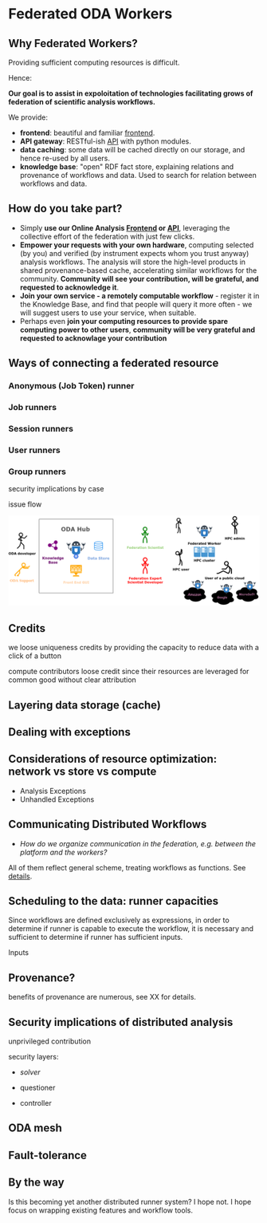 # Federated ODA Workers

## Why Federated Workers?

Providing sufficient computing resources is difficult.

Hence:

**Our goal is to assist in expoloitation of technologies facilitating grows of federation of scientific analysis workflows.**

We provide:

* **frontend**: beautiful and familiar [frontend](https://www.astro.unige.ch/cdci/astrooda_/).
* **API gateway**: RESTful-ish [API](https://github.com/cdcihub/oda_api_benchmark/) with python modules.
* **data caching**: some data will be cached directly on our storage, and hence re-used by all users.
* **knowledge base**: "open" RDF fact store, explaining relations and provenance of workflows and data. Used to search for relation between workflows and data.

## How do you take part?

* Simply **use our Online Analysis [Frontend](https://www.astro.unige.ch/cdci/astrooda_/) or [API](https://github.com/cdcihub/oda_api_benchmark/)**, leveraging the collective effort of the federation with just few clicks.
* **Empower your requests with your own hardware**, computing selected (by you) and verified (by instrument expects whom you trust anyway) analysis workflows. The analysis will store the high-level products in shared provenance-based cache, accelerating similar workflows for the community. **Community will see your contribution, will be grateful, and requested to acknowledge it**.
* **Join your own service - a remotely computable workflow** - register it in the Knowledge Base, and find that people will query it more often - we will suggest users to use your service, when suitable.
* Perhaps even **join your computing resources to provide spare computing power to other users**, **community will be very grateful and requested to acknowlage your contribution**

## Ways of connecting a federated resource

### Anonymous (Job Token) runner

### Job runners

### Session runners

### User runners

### Group runners

security implications by case

issue flow

![Diagram](Diagram.png)


## Credits

we loose uniqueness credits by providing the capacity to reduce data with a click of a button

compute contributors loose credit since their resources are leveraged for common good without clear attribution

## Layering data storage (cache)

## Dealing with exceptions

## Considerations of resource optimization: network vs store vs compute

* Analysis Exceptions
* Unhandled Exceptions

## Communicating Distributed Workflows

* *How do we organize communication in the federation, e.g. between the platform and the workers?*

All of them reflect general scheme, treating workflows as functions. See [details](communicating-workflows.md).

## Scheduling to the data: runner capacities

Since workflows are defined exclusively as expressions, in order to determine if runner is capable to execute the workflow, it is necessary and sufficient to determine if runner has sufficient inputs.

Inputs 

## Provenance?

benefits of provenance are numerous, see XX for details.


## Security implications of distributed analysis

unprivileged contribution

security layers:

* _solver_

* questioner
* controller



## ODA mesh


## Fault-tolerance


## By the way

Is this becoming yet another distributed runner system? I hope not. I hope focus on wrapping existing features and workflow tools.
